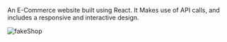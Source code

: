 An E-Commerce website built using React. It Makes use of API calls, and includes a responsive and interactive design.


![fakeShop](https://user-images.githubusercontent.com/122224463/229625655-21bd4b65-00db-4fd0-a973-11cd688f77f9.png)